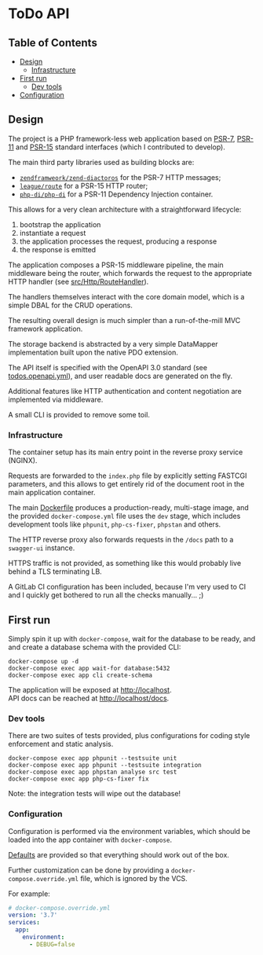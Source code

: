 # ToDo API

## Table of Contents

- [Design](#design)
  - [Infrastructure](#infrastructure)
- [First run](#first-run)
  - [Dev tools](#dev-tools)
- [Configuration](#configuration)

## Design

The project is a PHP framework-less web application based on [PSR-7](https://www.php-fig.org/psr/psr-7/), [PSR-11](https://www.php-fig.org/psr/psr-11/) and [PSR-15](https://www.php-fig.org/psr/psr-15/) standard interfaces (which I contributed to develop).

The main third party libraries used as building blocks are:
- [`zendframweork/zend-diactoros`](https://github.com/zendframework/zend-diactoros) for the PSR-7 HTTP messages;
- [`league/route`](https://github.com/thephpleague/route) for a PSR-15 HTTP router;
- [`php-di/php-di`](https://github.com/PHP-DI/PHP-DI) for a PSR-11 Dependency Injection container.

This allows for a very clean architecture with a straightforward lifecycle:
1. bootstrap the application
2. instantiate a request
3. the application processes the request, producing a response
4. the response is emitted

The application composes a PSR-15 middleware pipeline, the main middleware being the router, which forwards the request to the appropriate HTTP handler (see [src/Http/RouteHandler](src/Http/RouteHandler)).

The handlers themselves interact with the core domain model, which is a simple DBAL for the CRUD operations.

The resulting overall design is much simpler than a run-of-the-mill MVC framework application.

The storage backend is abstracted by a very simple DataMapper implementation built upon the native PDO extension.

The API itself is specified with the OpenAPI 3.0 standard (see [todos.openapi.yml](docs/todos.openapi.yml)), and user readable docs are generated on the fly.

Additional features like HTTP authentication and content negotiation are implemented via middleware.

A small CLI is provided to remove some toil.

### Infrastructure

The container setup has its main entry point in the reverse proxy service (NGINX).

Requests are forwarded to the `index.php` file by explicitly setting FASTCGI parameters, and this allows to get entirely rid of the document root in the main application container.

The main [Dockerfile](Dockerfile) produces a production-ready, multi-stage image, and the provided `docker-compose.yml` file uses the `dev` stage, which includes development tools like `phpunit`, `php-cs-fixer`, `phpstan` and others.

The HTTP reverse proxy also forwards requests in the `/docs` path to a `swagger-ui` instance. 

HTTPS traffic is not provided, as something like this would probably live behind a TLS terminating LB.

A GitLab CI configuration has been included, because I'm very used to CI and I quickly get bothered to run all the checks manually... ;)


## First run

Simply spin it up with `docker-compose`, wait for the database to be ready, and and create a database schema with the provided CLI:

```
docker-compose up -d
docker-compose exec app wait-for database:5432
docker-compose exec app cli create-schema
```

The application will be exposed at [http://localhost](http://localhost).  
API docs can be reached at [http://localhost/docs](http://localhost/docs).

### Dev tools

There are two suites of tests provided, plus configurations for coding style enforcement and static analysis.

```
docker-compose exec app phpunit --testsuite unit
docker-compose exec app phpunit --testsuite integration
docker-compose exec app phpstan analyse src test
docker-compose exec app php-cs-fixer fix
```

Note: the integration tests will wipe out the database!

### Configuration

Configuration is performed via the environment variables, which should be loaded into the app container with `docker-compose`.

[Defaults](.env.example) are provided so that everything should work out of the box.

Further customization can be done by providing a `docker-compose.override.yml` file, which is ignored by the VCS.

For example:
```yaml
# docker-compose.override.yml
version: '3.7'
services:
  app:
    environment:
      - DEBUG=false
```
